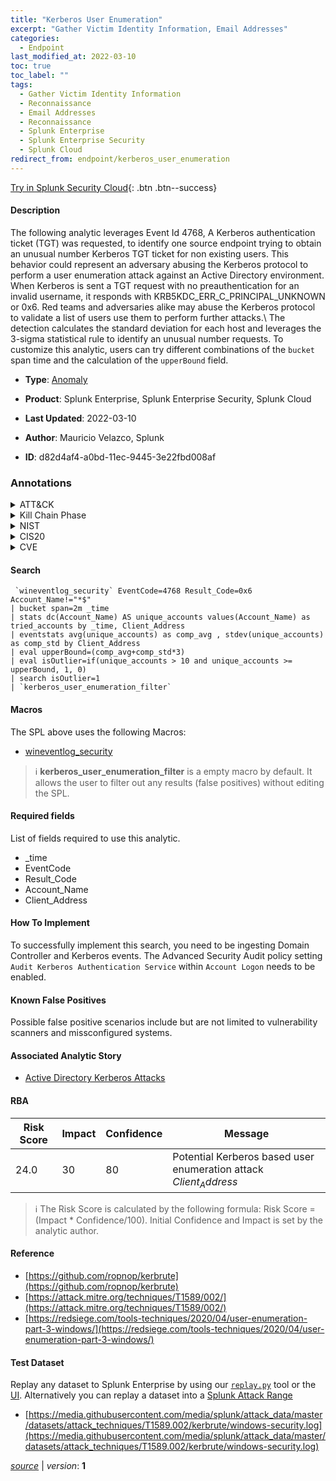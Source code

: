 ```yaml
---
title: "Kerberos User Enumeration"
excerpt: "Gather Victim Identity Information, Email Addresses"
categories:
  - Endpoint
last_modified_at: 2022-03-10
toc: true
toc_label: ""
tags:
  - Gather Victim Identity Information
  - Reconnaissance
  - Email Addresses
  - Reconnaissance
  - Splunk Enterprise
  - Splunk Enterprise Security
  - Splunk Cloud
redirect_from: endpoint/kerberos_user_enumeration
---
```




[Try in Splunk Security Cloud](https://www.splunk.com/en_us/cyber-security.html){: .btn .btn--success}

#### Description

The following analytic leverages Event Id 4768, A Kerberos authentication ticket (TGT) was requested, to identify one source endpoint trying to obtain an unusual number Kerberos TGT ticket for non existing users. This behavior could represent an adversary abusing the Kerberos protocol to perform a user enumeration attack against an Active Directory environment. When Kerberos is sent a TGT request with no preauthentication for an invalid username, it responds with KRB5KDC_ERR_C_PRINCIPAL_UNKNOWN or 0x6. Red teams and adversaries alike may abuse the Kerberos protocol to validate a list of users use them to perform further attacks.\ The detection calculates the standard deviation for each host and leverages the 3-sigma statistical rule to identify an unusual number requests. To customize this analytic, users can try different combinations of the `bucket` span time and the calculation of the `upperBound` field.

- **Type**: [Anomaly](https://github.com/splunk/security_content/wiki/Detection-Analytic-Types)
- **Product**: Splunk Enterprise, Splunk Enterprise Security, Splunk Cloud

- **Last Updated**: 2022-03-10
- **Author**: Mauricio Velazco, Splunk
- **ID**: d82d4af4-a0bd-11ec-9445-3e22fbd008af

### Annotations
<details>
  <summary>ATT&CK</summary>

<div markdown="1">

#### [ATT&CK](https://attack.mitre.org/)

| ID          | Technique   | Tactic         |
| ----------- | ----------- |--------------- |
| [T1589](https://attack.mitre.org/techniques/T1589/) | Gather Victim Identity Information | Reconnaissance |

| [T1589.002](https://attack.mitre.org/techniques/T1589/002/) | Email Addresses | Reconnaissance |

</div>
</details>


<details>
  <summary>Kill Chain Phase</summary>

<div markdown="1">

* Reconnaissance


</div>
</details>


<details>
  <summary>NIST</summary>

<div markdown="1">



</div>
</details>

<details>
  <summary>CIS20</summary>

<div markdown="1">



</div>
</details>

<details>
  <summary>CVE</summary>

<div markdown="1">


</div>
</details>


#### Search

```
 `wineventlog_security` EventCode=4768 Result_Code=0x6 Account_Name!="*$" 
| bucket span=2m _time 
| stats dc(Account_Name) AS unique_accounts values(Account_Name) as tried_accounts by _time, Client_Address 
| eventstats avg(unique_accounts) as comp_avg , stdev(unique_accounts) as comp_std by Client_Address 
| eval upperBound=(comp_avg+comp_std*3) 
| eval isOutlier=if(unique_accounts > 10 and unique_accounts >= upperBound, 1, 0) 
| search isOutlier=1 
| `kerberos_user_enumeration_filter`
```

#### Macros
The SPL above uses the following Macros:
* [wineventlog_security](https://github.com/splunk/security_content/blob/develop/macros/wineventlog_security.yml)

> :information_source:
> **kerberos_user_enumeration_filter** is a empty macro by default. It allows the user to filter out any results (false positives) without editing the SPL.



#### Required fields
List of fields required to use this analytic.
* _time
* EventCode
* Result_Code
* Account_Name
* Client_Address



#### How To Implement
To successfully implement this search, you need to be ingesting Domain Controller and Kerberos events. The Advanced Security Audit policy setting `Audit Kerberos Authentication Service` within `Account Logon` needs to be enabled.
#### Known False Positives
Possible false positive scenarios include but are not limited to vulnerability scanners and missconfigured systems.

#### Associated Analytic Story
* [Active Directory Kerberos Attacks](/stories/active_directory_kerberos_attacks)




#### RBA

| Risk Score  | Impact      | Confidence   | Message      |
| ----------- | ----------- |--------------|--------------|
| 24.0 | 30 | 80 | Potential Kerberos based user enumeration attack $Client_Address$ |


> :information_source:
> The Risk Score is calculated by the following formula: Risk Score = (Impact * Confidence/100). Initial Confidence and Impact is set by the analytic author.


#### Reference

* [https://github.com/ropnop/kerbrute](https://github.com/ropnop/kerbrute)
* [https://attack.mitre.org/techniques/T1589/002/](https://attack.mitre.org/techniques/T1589/002/)
* [https://redsiege.com/tools-techniques/2020/04/user-enumeration-part-3-windows/](https://redsiege.com/tools-techniques/2020/04/user-enumeration-part-3-windows/)



#### Test Dataset
Replay any dataset to Splunk Enterprise by using our [`replay.py`](https://github.com/splunk/attack_data#using-replaypy) tool or the [UI](https://github.com/splunk/attack_data#using-ui).
Alternatively you can replay a dataset into a [Splunk Attack Range](https://github.com/splunk/attack_range#replay-dumps-into-attack-range-splunk-server)

* [https://media.githubusercontent.com/media/splunk/attack_data/master/datasets/attack_techniques/T1589.002/kerbrute/windows-security.log](https://media.githubusercontent.com/media/splunk/attack_data/master/datasets/attack_techniques/T1589.002/kerbrute/windows-security.log)



[*source*](https://github.com/splunk/security_content/tree/develop/detections/endpoint/kerberos_user_enumeration.yml) \| *version*: **1**